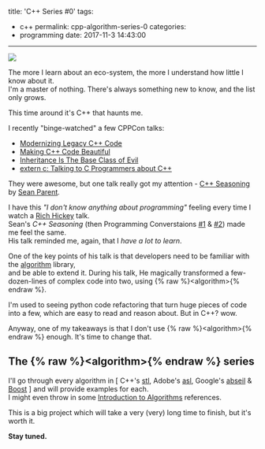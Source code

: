 title: 'C++ <algorithm> Series #0'
tags:
  - c++
permalink: cpp-algorithm-series-0
categories:
  - programming
date: 2017-11-3 14:43:00
---

![](/images/2017/11/xkcd-algo.png)

The more I learn about an eco-system, the more I understand how little I know about it.  
I'm a master of nothing. There's always something new to know, and the list only grows.

This time around it's C++ that haunts me.

I recently "binge-watched" a few CPPCon talks:

- [Modernizing Legacy C++ Code](https://www.youtube.com/watch?v=LDxAgMe6D18)
- [Making C++ Code Beautiful](https://www.youtube.com/watch?v=BiYliKliFvs)
- [Inheritance Is The Base Class of Evil](https://www.youtube.com/watch?v=bIhUE5uUFOA)
- [extern c: Talking to C Programmers about C++](https://www.youtube.com/watch?v=D7Sd8A6_fYU&list=PLHTh1InhhwT7J5jl4vAhO1WvGHUUFgUQH)

They were awesome, but one talk really got my attention - [C++ Seasoning](https://channel9.msdn.com/Events/GoingNative/2013/Cpp-Seasoning) by [Sean Parent](http://sean-parent.stlab.cc/papers-and-presentations).

I have this *"I don't know anything about programming"* feeling every time I watch a [Rich Hickey](https://changelog.com/posts/rich-hickeys-greatest-hits) talk.  
Sean's *C++ Seasoning* (then Programming Converstaions [#1](https://www.youtube.com/watch?v=IzNtM038JuI) & [#2](https://www.youtube.com/watch?v=vxv74Mjt9_0)) made me feel the same.  
His talk reminded me, again, that I *have a lot to learn*.

One of the key points of his talk is that developers need to be familiar with the [algorithm](http://www.cplusplus.com/reference/algorithm/) library,  
and be able to extend it. During his talk, He magically transformed a few-dozen-lines of complex code into two, using {% raw %}&lt;algorithm&gt;{% endraw %}.

I'm used to seeing python code refactoring that turn huge pieces of code into a few, which are easy to read and reason about. But in C++? wow.  

Anyway, one of my takeaways is that I don't use {% raw %}&lt;algorithm&gt;{% endraw %} enough. It's time to change that.

## The {% raw %}&lt;algorithm&gt;{% endraw %} series

I'll go through every algorithm in \[ C++'s [stl](http://www.cplusplus.com/reference/algorithm/), Adobe's [asl](https://github.com/stlab/adobe_source_libraries), Google's [abseil](https://github.com/abseil/abseil-cpp) & [Boost](http://www.boost.org/doc/libs/1_65_1/libs/algorithm/doc/html/index.html) \] and will provide examples for each.  
I might even throw in some [Introduction to Algorithms](https://ocw.mit.edu/courses/electrical-engineering-and-computer-science/6-046j-introduction-to-algorithms-sma-5503-fall-2005/) references.

This is a big project which will take a very (very) long time to finish, but it's worth it.

**Stay tuned.**
